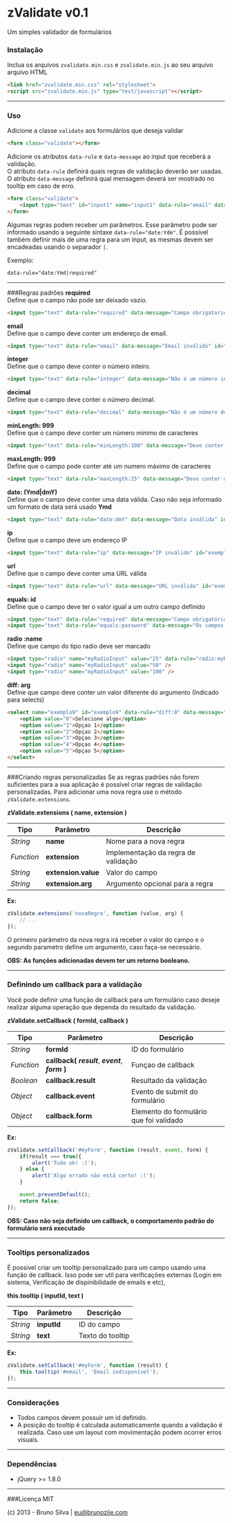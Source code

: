 zValidate v0.1
=========

Um simples validador de formulários
### Instalação

Inclua os arquivos `zvalidate.min.css` e `zvalidate.min.js` ao seu arquivo arquivo HTML
```html
<link href="zvalidate.min.css" rel="stylesheet">
<script src="zvalidate.min.js" type="text/javascript"></script>
```

----------

### Uso


Adicione a classe `validate` aos formulários que deseja validar
```html
<form class="validate"></form>
```

Adicione os atributos `data-rule` e `data-message` ao input que receberá a validação.<br>
O atributo `data-rule` definirá quais regras de validação deverão ser usadas.<br>
O atributo `data-message` definirá qual mensagem deverá ser mostrado no tooltip em caso de erro.
```html
<form class="validate">
    <input type="text" id="input1" name="input1" data-rule="email" data-message="Email inválido">
</form>
```
Algumas regras podem receber um parâmetros. Esse parâmetro pode ser informado usando a seguinte sintaxe
`data-rule="date:Ydm"`. É possível também definir mais de uma regra para um input, as mesmas devem ser encadeadas usando o separador `|`.

Exemplo:
```html
data-rule="date:Ymd|required"
```


----------

###Regras padrões
**required**<br>
Define que o campo não pode ser deixado vazio.
```html
<input type="text" data-rule="required" data-message="Campo obrigatorio" id="exemplo1">
```

**email**<br>
Define que o campo deve conter um endereço de email.
```html
<input type="text" data-rule="email" data-message="Email inválido" id="exemplo2">
```

**integer**<br>
Define que o campo deve conter o número inteiro.
```html
<input type="text" data-rule="integer" data-message="Não é um número inteiro" id="exemplo3">
```

**decimal**<br>
Define que o campo deve conter o número decimal.
```html
<input type="text" data-rule="decimal" data-message="Não é um número decimal" id="exemplo4">
```

**minLength: 999**<br>
Define que o campo deve conter um número mínimo de caracteres
```html
<input type="text" data-rule="minLength:100" data-message="Deve conter 100 caracteres" id="exemplo5">
```

**maxLength: 999**<br>
Define que o campo pode conter até um numero máximo de caracteres
```html
<input type="text" data-rule="maxLength:25" data-message="Deve conter ate 25 caracteres" id="exemplo6">
```

**date: (Ymd|dmY)**<br>
Define que o campo deve conter uma data válida. Caso não seja informado um formato de data será usado **Ymd**
```html
<input type="text" data-rule="date:dmY" data-message="Data inválida" id="exemplo7">
```

**ip**<br>
Define que o campo deve um endereço IP
```html
<input type="text" data-rule="ip" data-message="IP inválido" id="exemplo7">
```

**url**<br>
Define que o campo deve conter uma URL válida
```html
<input type="text" data-rule="url" data-message="URL inválida" id="exemplo7">
```

**equals: id**<br>
Define que o campo deve ter o valor igual a um outro campo definido
```html
<input type="text" data-rule="required" data-message="Campo obrigatório" id="password">
<input type="text" data-rule="equals:password" data-message="Os campos não conferem" id="conf_password">
```

**radio :name**<br>
Define que campo do tipo radio deve ser marcado
```html
<input type="radio" name="myRadioInput" value="25" data-rule="radio:myRadioInput" data-message="Selecione uma opçao">
<input type="radio" name="myRadioInput" value="50" />
<input type="radio" name="myRadioInput" value="100" />
```

**diff: arg**<br>
Define que campo deve conter um valor diferente do argumento (Indicado para selects)
```html
<select name="exemplo9" id="exemplo9" data-rule="diff:0" data-message="Value deve ser diferente de 0">
    <option value="0">Selecione algo</option>
    <option value="1">Opçao 1</option>
    <option value="2">Opçao 2</option>
    <option value="3">Opçao 3</option>
    <option value="4">Opçao 4</option>
    <option value="5">Opçao 5</option>
</select>
```


----------


###Criando regras personalizadas
Se as regras padrões não forem suficientes para a sua aplicação é possível criar regras de validação personalizadas. Para adicionar uma nova regra use o método `zValidate.extensions`.

**zValidate.extensions ( name, extension )**

| Tipo            | Parâmetro           | Descrição                           |
| --------------- |---------------------| ----------------------------------- |
| _String_        | **name**            | Nome para a nova regra              |
| _Function_      | **extension**       | Implementação da regra de validação |
| _String_        | **extension.value** | Valor do campo                      |
| _String_        | **extension.arg**   | Argumento opcional para a regra     |

**Ex:**
```javascript
zValidate.extensions('novaRegra', function (value, arg) {
    // ...
});
```

O primeiro parâmetro da nova regra irá receber o valor do campo e o segundo parametro
define um argumento, caso faça-se necessário.

**OBS: As funções adicionadas devem ter um retorno booleano.**


----------


### Definindo um callback para a validação
Você pode definir uma função de callback para um formulário caso deseje realizar alguma operação que
dependa do resultado da validação.

**zValidate.setCallback ( formId, callback )**

| Tipo            | Parâmetro           | Descrição                               |
| --------------- |---------------------| --------------------------------------- |
| _String_        | **formId**          | ID do formulário                        |
| _Function_      | **callback(** ***result***, ***event***, ***form*** **)** | Funçao de callback   |
| _Boolean_       | **callback.result** | Resultado da validação                  |
| _Object_        | **callback.event**  | Evento de submit do formulário          |
| _Object_        | **callback.form**   | Elemento do formulário que foi validado |

**Ex:**
```javascript
zValidate.setCallback('#myForm', function (result, event, form) {
    if(result === true){
        alert('Tudo ok! :)');
    } else {
        alert('Algo errado não está certo! :(');
    }

    event.preventDefault();
    return false;
});
```

**OBS: Caso não seja definido um callback, o comportamento padrão do formulário será executado**

----------
### Tooltips personalizados 
É possivel criar um tooltip personalizado para um campo usando uma função de callback.
Isso pode ser util para verificações externas (Login em sistema, Verificação de dispinibilidade de emails e etc),  

**this.tooltip ( inputId, text )**

| Tipo            | Parâmetro           | Descrição                |
| --------------- |---------------------| ------------------------ |
| _String_        | **inputId**         | ID do campo              |
| _String_        | **text**            | Texto do tooltip         |


**Ex:**
```javascript
zValidate.setCallback('#myForm', function (result) {
    this.tooltip('#email', 'Email indisponível');
});
```

----------

### Considerações
- Todos campos devem possuir um id definido.
- A posição do tooltip é calculada automaticamente quando a validação é realizada. Caso use um layout com movimentação podem ocorrer erros visuais.

----------

### Dependências
- jQuery >= 1.8.0

----------

###Licença
MIT

(c) 2013 - Bruno Silva | eu@brunoziie.com